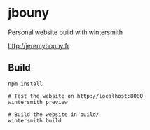 # jbouny
Personal website build with wintersmith

http://jeremybouny.fr

## Build

```
npm install

# Test the website on http://localhost:8080
wintersmith preview

# Build the website in build/
wintersmith build
```
